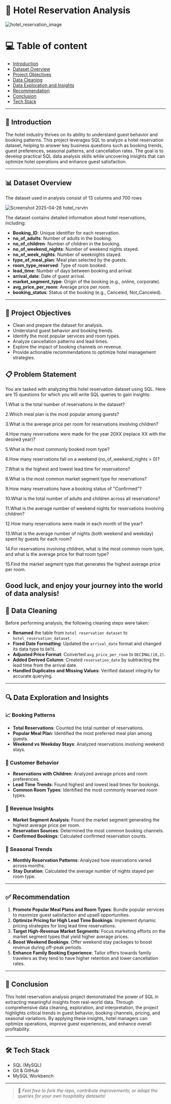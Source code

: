 # 🏨 Hotel Reservation Analysis

![hotel_reservation_image](https://github.com/user-attachments/assets/aa6a780a-0f8a-4edc-9c04-698ac5dabe8d)

# 💻 Table of content

- [Introduction](#introduction)
- [Dataset Overview](#dataset-overview)
- [Project Objectives](#project-objectives)
- [Data Cleaning](#data-cleaning)
- [Data Exploration and Insights](#data-exploration-and-insights)
- [Recommendation](#recommendation)
- [Conclusion](#conclusion)
- [Tech Stack](#tech-stack)
  
 --- 
 
## 📌 Introduction

The hotel industry thrives on its ability to understand guest behavior and booking patterns. This project leverages SQL to analyze a hotel reservation dataset, helping to answer key business questions such as booking trends, guest preferences, seasonal patterns, and cancellation rates. The goal is to develop practical SQL data analysis skills while uncovering insights that can optimize hotel operations and enhance guest satisfaction.

---

## 📊 Dataset Overview

The dataset used in analysis consist of 13 columns and 700 rows

![Screenshot 2025-04-26 hotel_rsrvtn](https://github.com/user-attachments/assets/a5b2fbc8-a46f-4574-8ab7-cf504999aab8)

The dataset contains detailed information about hotel reservations, including:

- **Booking_ID**: Unique identifier for each reservation.
- **no_of_adults**: Number of adults in the booking.
- **no_of_children**: Number of children in the booking.
- **no_of_weekend_nights**: Number of weekend nights stayed.
- **no_of_week_nights**: Number of weeknights stayed.
- **type_of_meal_plan**: Meal plan selected by the guests.
- **room_type_reserved**: Type of room booked.
- **lead_time**: Number of days between booking and arrival.
- **arrival_date**: Date of guest arrival.
- **market_segment_type**: Origin of the booking (e.g., online, corporate).
- **avg_price_per_room**: Average price per room.
- **booking_status**: Status of the booking (e.g., Canceled, Not_Canceled).

---

## 🎯 Project Objectives

- Clean and prepare the dataset for analysis.
- Understand guest behavior and booking trends.
- Identify the most popular services and room types.
- Analyze cancellation patterns and lead times.
- Explore the impact of booking channels on revenue.
- Provide actionable recommendations to optimize hotel management strategies.
  
## 📋 Problem Statement

You are tasked with analyzing this hotel reservation dataset using SQL. Here are 15 questions for which you will write SQL queries to gain insights:

﻿﻿﻿1.What is the total number of reservations in the dataset?
   
﻿﻿﻿2.Which meal plan is the most popular among guests?
   
﻿﻿3.What is the average price per room for reservations involving children?
  
﻿﻿﻿4.How many reservations were made for the year 20XX (replace XX with the desired year)?
   
5.﻿﻿﻿What is the most commonly booked room type?

﻿﻿﻿6.How many reservations fall on a weekend (no_of_weekend_nights > 0)?
   
7.﻿﻿﻿What is the highest and lowest lead time for reservations?

﻿﻿﻿8.What is the most common market segment type for reservations?
   
﻿﻿﻿9.How many reservations have a booking status of "Confirmed"?
   
﻿﻿﻿﻿10.What is the total number of adults and children across all reservations?
    
﻿﻿﻿﻿11.What is the average number of weekend nights for reservations involving children?
    
﻿﻿﻿﻿12.How many reservations were made in each month of the year?
    
﻿﻿﻿﻿13.What is the average number of nights (both weekend and weekday) spent by guests for each room?
    
﻿﻿﻿﻿14.For reservations involving children, what is the most common room type, and what is the average price for that room type?
    
15.﻿﻿﻿﻿Find the market segment type that generates the highest average price per room.

Good luck, and enjoy your journey into the world of data analysis!
---

## 🧹 Data Cleaning

Before performing analysis, the following cleaning steps were taken:

- **Renamed** the table from `hotel reservation dataset` to `hotel_reservation_dataset`.
- **Fixed Date Formatting**: Updated the `arrival_date` format and changed its data type to `DATE`.
- **Adjusted Price Format**: Converted `avg_price_per_room` to `DECIMAL(10,2)`.
- **Added Derived Column**: Created `reservation_date` by subtracting the lead time from the arrival date.
- **Handled Duplicates and Missing Values**: Verified dataset integrity for accurate querying.

---

## 🔍 Data Exploration and Insights

### 📈 Booking Patterns
- **Total Reservations**: Counted the total number of reservations.
- **Popular Meal Plan**: Identified the most preferred meal plan among guests.
- **Weekend vs Weekday Stays**: Analyzed reservations involving weekend stays.

### 🏨 Customer Behavior
- **Reservations with Children**: Analyzed average prices and room preferences.
- **Lead Time Trends**: Found highest and lowest lead times for bookings.
- **Common Room Types**: Identified the most commonly reserved room types.

### 💸 Revenue Insights
- **Market Segment Analysis**: Found the market segment generating the highest average price per room.
- **Reservation Sources**: Determined the most common booking channels.
- **Confirmed Bookings**: Calculated confirmed reservation counts.

### 📅 Seasonal Trends
- **Monthly Reservation Patterns**: Analyzed how reservations varied across months.
- **Stay Duration**: Calculated the average number of nights stayed per room type.

---

## ✅ Recommendation

1. **Promote Popular Meal Plans and Room Types**: Bundle popular services to maximize guest satisfaction and upsell opportunities.
2. **Optimize Pricing for High Lead Time Bookings**: Implement dynamic pricing strategies for long lead time reservations.
3. **Target High-Revenue Market Segments**: Focus marketing efforts on the market segment types that yield higher average prices.
4. **Boost Weekend Bookings**: Offer weekend stay packages to boost revenue during off-peak periods.
5. **Enhance Family Booking Experience**: Tailor offers towards family travelers as they tend to have higher retention and lower cancellation rates.

---

## 🧾 Conclusion

This hotel reservation analysis project demonstrated the power of SQL in extracting meaningful insights from real-world data. Through comprehensive data cleaning, exploration, and interpretation, the project highlights critical trends in guest behavior, booking channels, pricing, and seasonal variations. By applying these insights, hotel managers can optimize operations, improve guest experiences, and enhance overall profitability.

---

## 🛠 Tech Stack

- SQL (MySQL)
- Git & GitHub
- MySQL Workbench

---

> 📢 *Feel free to fork the repo, contribute improvements, or adapt the queries for your own hospitality datasets!*

